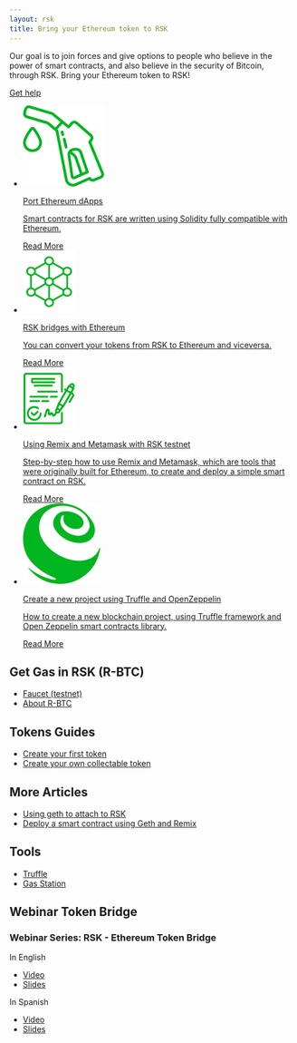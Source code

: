 ```yaml
---
layout: rsk
title: Bring your Ethereum token to RSK
---
```


Our goal is to join forces and give options to people who believe in the power of smart contracts, and also believe in the security of Bitcoin, through RSK. Bring your Ethereum token to RSK!

<a href="https://gitter.im/rsksmart/tokenbridge" target="_blank" class="next green-button">Get help</a>


<div class="features-list">
    <ul id="card-list" class="row">
        <li class="col-xl-6 col-md-6">
            <div class="feature-card">
                <a href="/tutorials/ethereum-devs/port-ethereum-dapps">
                <div class="icon started h-100">
                <div class="icon-cont text-center my-auto">
                <img src="/assets/img/home/5-RSK-Gas-Station.png" alt="started icon">
                </div>
                </div>
                </a><div class="content"><a href="/tutorials/ethereum-devs/port-ethereum-dapps">
                <div class="content-container">
                    <p class="card-title rsk_green">Port Ethereum dApps</p>
                    <p class="card-desc">Smart contracts for RSK are written using Solidity fully compatible with Ethereum.</p>
                </div>
                </a><div class="btn-container "><a href="/tutorials/ethereum-devs/port-ethereum-dapps">
                    </a><a class="green" href="/tutorials/ethereum-devs/port-ethereum-dapps">Read More</a>
                </div>
                </div>
            </div>
        </li>
        <li class="col-xl-6 col-md-6">
        <div class="feature-card">
            <a href="https://tokenbridge.rsk.co/" target="_blank">
            <div class="icon node h-100">
            <div class="icon-cont text-center my-auto">
            <img src="/assets/img/features/node-icon.png" alt="started icon">
            </div>
            </div>
            </a><div class="content"><a href="https://tokenbridge.rsk.co/" target="_blank">
            <div class="content-container">
                <p class="card-title rsk_green">RSK bridges with Ethereum</p>
                <p class="card-desc">You can convert your tokens from RSK to Ethereum and viceversa.</p>
            </div>
            </a><div class="btn-container"><a href="https://tokenbridge.rsk.co/" target="_blank">
                </a><a class="green" href="https://tokenbridge.rsk.co/" target="_blank">Read More</a>
            </div>
            </div>
        </div>
        </li>
        <li class="col-xl-6 col-md-6">
        <div class="feature-card">
            <a href="/tutorials/ethereum-devs/remix-and-metamask-with-rsk-testnet">
            <div class="icon smart h-100">
            <div class="icon-cont text-center my-auto">
            <img src="/assets/img/features/contract-icon.png" alt="started icon">
            </div>
            </div>
            </a><div class="content two-line-title-content"><a href="/tutorials/ethereum-devs/remix-and-metamask-with-rsk-testnet">
            <div class="content-container">
                <p class="card-title rsk_green">Using Remix and Metamask with RSK testnet</p>
                <p class="card-desc">Step-by-step how to use Remix and Metamask, which are tools that were originally built for Ethereum, to create and deploy a simple smart contract on RSK.</p>
            </div>
            </a><div class="btn-container"><a href="/tutorials/ethereum-devs/remix-and-metamask-with-rsk-testnet">
                </a><a class="green" href="/tutorials/ethereum-devs/remix-and-metamask-with-rsk-testnet">Read More</a>
            </div>
            </div>
        </div>
        </li>
        <li class="col-xl-6 col-md-6">
        <div class="feature-card">
            <a href="/tutorials/ethereum-devs/setup-truffle-oz">
            <div class="icon rif h-100">
            <div class="icon-cont text-center my-auto">
            <img src="/assets/img/home/6-Truffle.png" alt="started icon">
            </div>
            </div>
            </a><div class="content"><a href="/tutorials/ethereum-devs/setup-truffle-oz">
            <div class="content-container">
                <p class="card-title rsk_green">Create a new project using Truffle and OpenZeppelin</p>
                <p class="card-desc">How to create a new blockchain project, using Truffle framework and Open Zeppelin smart contracts library.</p>
            </div>
            </a><div class="btn-container"><a href="/tutorials/ethereum-devs/setup-truffle-oz">
                </a><a class="green" href="/tutorials/ethereum-devs/setup-truffle-oz">Read More</a>
            </div>
            </div>
        </div>
        </li>
    </ul>
</div>

<h2>Get Gas in RSK (R-BTC)</h2>

- [Faucet (testnet)](https://faucet.rsk.co/)
- [About R-BTC](/rsk/rbtc)


<h2>Tokens Guides</h2>

- [Create your first token](/tutorials/tokens/create-a-token)
- [Create your own collectable token](/tutorials/tokens/create-a-collectable-token)

<h2>More Articles</h2>

- [Using geth to attach to RSK](/tutorials/ethereum-devs/geth-attach-local-node)
- [Deploy a smart contract using Geth and Remix](/tutorials/ethereum-devs/geth-attach-deploy-smart-contract)

<h2>Tools</h2>

- [Truffle](/tools/truffle)
- [Gas Station](http://rskgasstation.info)

<h2>Webinar Token Bridge</h2>

<h3>Webinar Series: RSK - Ethereum Token Bridge</h3>

In English

- [Video](https://www.youtube.com/watch?v=3ZOvpLE3MvM&feature=youtu.be)
- [Slides](https://www.slideshare.net/PedroPrete/webinar-in-english-for-the-token-bridge-between-rsk-and-ethereum)

In Spanish

- [Video](https://www.youtube.com/watch?v=6a4KD2CElQY&feature=youtu.be)
- [Slides](https://www.slideshare.net/PedroPrete/webinar-en-espaol-del-token-bridge-entre-rsk-y-ethereum)
